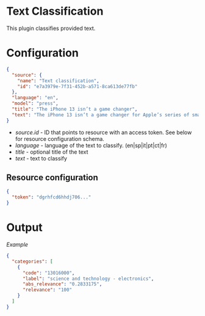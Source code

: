 # Text Classification

This plugin classifies provided text.

# Configuration

```json
{
  "source": {
    "name": "Text classification",
    "id": "e7a3979e-7f31-452b-a571-8ca613de77fb"
  },
  "language": "en",
  "model": "press",
  "title": "The iPhone 13 isn’t a game changer",
  "text": "The iPhone 13 isn’t a game changer for Apple’s series of smartphones, but it’s an ..."
}
```

* *source.id* - ID that points to resource with an access token. See below for resource configuration schema.
* *language* - language of the text to classify. (en|sp|it|pt|ct|fr)
* *title* - optional title of the text
* *text* - text to classify

## Resource configuration

```json
{
  "token": "dgrhfcd6hhdj706..."
}
```

# Output

*Example*

```json
{
  "categories": [
    {
      "code": "13016000",
      "label": "science and technology - electronics",
      "abs_relevance": "0.2833175",
      "relevance": "100"
    }
  ]
}
```
